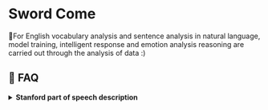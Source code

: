 # Sword Come

:rainbow:For English vocabulary analysis and sentence analysis in natural language, model training, intelligent response and emotion analysis reasoning are carried out through the analysis of data :)


## :pushpin: FAQ

<details> 
 <summary> <b>Stanford part of speech description</b> </summary>
 
```markdown
1.	CC	协调连词
2.	CD	Cardinal number
3.	DT	限定词
4.	EX	Existential there
5.	FW	外来词
6.	IN	介词或从属连词
7.	JJ	形容词
8.	JJR	比较形容词
9.	JJS	形容词，最高级
10.	LS	列表项标记
11.	MD	情态动词
12.	NN	名词，单数
13.	NNS	名词，复数
14.	NNP	专有名词，单数
15.	NNPS	专有名词，复数
16.	PDT	限定词
17.	POS	所有格结尾
18.	PRP	人称代词
19.	PRP$	所有格代词
20.	RB	副词
21.	RBR	比较副词
22.	RBS	最高级副词
23.	RP	Particle
24.	SYM	Symbol
25.	TO	to
26.	UH	感叹词
27.	VB	动词，基本形式
28.	VBD	动词，过去时
29.	VBG	动词、动名词或现在分词
30.	VBN	动词过去分词
31.	VBP	动词，非第三人称单数
32.	VBZ	动词，第三人称单数
33.	WDT	Wh限定词
34.	WP	Wh代词
35.	WP$	所有格wh代词
36.	WRB	Wh副词
```
</details>
